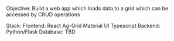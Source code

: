 Objective:
  Build a web app which loads data to a grid which can be accessed by CRUD operations 

Stack: 
  Frontend:
    React
    Ag-Grid
    Material UI
    Typescript
  Backend:
    Python/Flask
  Database:
    TBD

